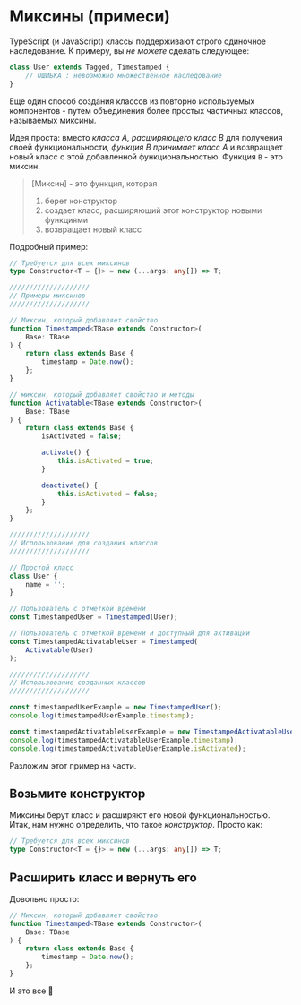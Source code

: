 # Миксины (примеси)

TypeScript (и JavaScript) классы поддерживают строго одиночное наследование. К примеру, вы _не можете_ сделать следующее:

```ts
class User extends Tagged, Timestamped {
	// ОШИБКА : невозможно множественное наследование
}
```

Еще один способ создания классов из повторно используемых компонентов - путем объединения более простых частичных классов, называемых миксины.

Идея проста: вместо _класса A, расширяющего класс B_ для получения своей функциональности, _функция B принимает класс A_ и возвращает новый класс с этой добавленной функциональностью. Функция `B` - это миксин.

> [Миксин] - это функция, которая
>
> 1. берет конструктор
> 2. создает класс, расширяющий этот конструктор новыми функциями
> 3. возвращает новый класс

Подробный пример:

```ts
// Требуется для всех миксинов
type Constructor<T = {}> = new (...args: any[]) => T;

////////////////////
// Примеры миксинов
////////////////////

// Миксин, который добавляет свойство
function Timestamped<TBase extends Constructor>(
    Base: TBase
) {
    return class extends Base {
        timestamp = Date.now();
    };
}

// миксин, который добавляет свойство и методы
function Activatable<TBase extends Constructor>(
    Base: TBase
) {
    return class extends Base {
        isActivated = false;

        activate() {
            this.isActivated = true;
        }

        deactivate() {
            this.isActivated = false;
        }
    };
}

////////////////////
// Использование для создания классов
////////////////////

// Простой класс
class User {
    name = '';
}

// Пользователь с отметкой времени
const TimestampedUser = Timestamped(User);

// Пользователь с отметкой времени и доступный для активации
const TimestampedActivatableUser = Timestamped(
    Activatable(User)
);

////////////////////
// Использование созданных классов
////////////////////

const timestampedUserExample = new TimestampedUser();
console.log(timestampedUserExample.timestamp);

const timestampedActivatableUserExample = new TimestampedActivatableUser();
console.log(timestampedActivatableUserExample.timestamp);
console.log(timestampedActivatableUserExample.isActivated);
```

Разложим этот пример на части.

## Возьмите конструктор

Миксины берут класс и расширяют его новой функциональностью. Итак, нам нужно определить, что такое _конструктор_. Просто как:

```ts
// Требуется для всех миксинов
type Constructor<T = {}> = new (...args: any[]) => T;
```

## Расширить класс и вернуть его

Довольно просто:

```ts
// Миксин, который добавляет свойство
function Timestamped<TBase extends Constructor>(
    Base: TBase
) {
    return class extends Base {
        timestamp = Date.now();
    };
}
```

И это все 🌹
